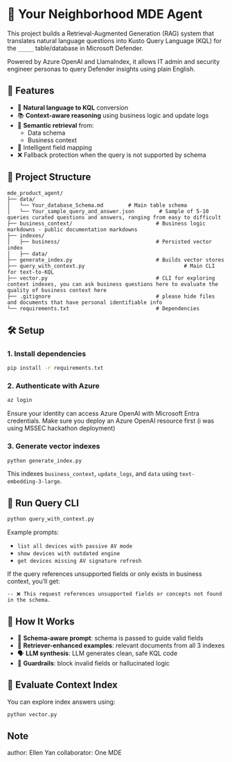 # 💼 Your Neighborhood MDE Agent
This project builds a Retrieval-Augmented Generation (RAG) system that translates natural language questions into Kusto Query Language (KQL) for the `_____` table/database in Microsoft Defender.

Powered by Azure OpenAI and LlamaIndex, it allows IT admin and security engineer personas to query Defender insights using plain English.



## 🚀 Features

- 🔎 **Natural language to KQL** conversion
- 📚 **Context-aware reasoning** using business logic and update logs
- 🧠 **Semantic retrieval** from:
  - Data schema
  - Business context
- 🧼 Intelligent field mapping
- ❌ Fallback protection when the query is not supported by schema



## 📁 Project Structure

```
mde_product_agent/
├── data/
│   └── Your_database_Schema.md        # Main table schema
│   └── Your_sample_query_and_answer.json        # Sample of 5-10 queries curated questions and answers, ranging from easy to difficult
├── business_context/                           # Business logic markdowns - public documentation markdowns
├── indexes/
│   ├── business/                               # Persisted vector index 
│   ├── data/
├── generate_index.py                           # Builds vector stores
├── query_with_context.py                                # Main CLI for text-to-KQL
├── vector.py                                   # CLI for exploring context indexes, you can ask business questions here to evaluate the quality of business context here
├── .gitignore                                  # please hide files and documents that have personal identifiable info
└── requirements.txt                            # Dependencies
```



## 🛠 Setup

### 1. Install dependencies
```bash
pip install -r requirements.txt
```

### 2. Authenticate with Azure
```bash
az login
```
Ensure your identity can access Azure OpenAI with Microsoft Entra credentials. Make sure you deploy an Azure OpenAI resource first (i was using MSSEC hackathon deployment)

### 3. Generate vector indexes
```bash
python generate_index.py
```
This indexes `business_context`, `update_logs`, and `data` using `text-embedding-3-large`.



## 💬 Run Query CLI
```bash
python query_with_context.py
```
Example prompts:
- `list all devices with passive AV mode`
- `show devices with outdated engine`
- `get devices missing AV signature refresh`

If the query references unsupported fields or only exists in business context, you’ll get:
```
-- ❌ This request references unsupported fields or concepts not found in the schema.
```



## 🧠 How It Works

- 🧾 **Schema-aware prompt**: schema is passed to guide valid fields
- 🧩 **Retriever-enhanced examples**: relevant documents from all 3 indexes
- 🗣️ **LLM synthesis**: LLM generates clean, safe KQL code
- 🧱 **Guardrails**: block invalid fields or hallucinated logic



## 🧪 Evaluate Context Index

You can explore index answers using:
```bash
python vector.py
```





## Note
author: Ellen Yan
collaborator: One MDE
